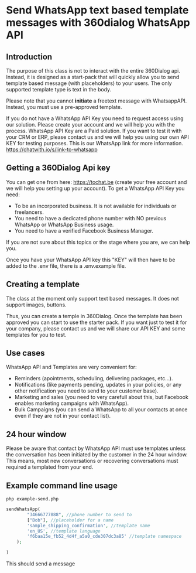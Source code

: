 # Send WhatsApp text based template messages with 360dialog WhatsApp API

## Introduction

The purpose of this class is not to interact with the entire 360Dialog api. Instead, it is designed as a start-pack that
will quickly allow you to send template based message (with placeholders) to your users. The only supported template type is text in the body.

Please note that you cannot **initiate** a freetext message with WhatsappAPI. Instead, you must use a pre-approved
template.

If you do not have a WhatsApp API Key you need to request access using our solution. Please create your account and we will help you with the process. WhatsApp API Key are a Paid solution. If you want to test it with your CRM or ERP, please contact us and we will help you using our own API KEY for testing purposes. This is our WhatsApp link for more information. 
https://chatwith.io/s/link-to-whatsapp


## Getting a 360Dialog Api key

You can get one from here:
https://tochat.be (create your free account and we will help you setting up your account).
To get a WhatsApp API Key you need:
- To be an incorporated business. It is not available for individuals or freelancers.
- You need to have a dedicated phone number with NO previous WhatsApp or WhatsApp Business usage.
- You need to have a verified Facebook Business Manager.

If you are not sure about this topics or the stage where you are, we can help you. 

Once you have your WhatsApp API key this "KEY" will then have to be added to the .env file, there is a .env.example file.


## Creating a template

The class at the moment only support text based messages. It does not support images, buttons.

Thus, you can create a temple in 360Dialog. Once the template has been approved you can start to use the starter pack.
If you want just to test it for your company, please contact us and we will share our API KEY and some templates for you to test.


## Use cases

WhatsApp API and Templates are very convenient for:
- Reminders (apointments, scheduling, delivering packages, etc...).
- Notifications (like payments pending, updates in your policies, or any other notification you need to send to your customer base).
- Marketing and sales (you need to very carefull about this, but Facebook enables marketing campaigns with WhatsApp).
- Bulk Campaigns (you can send a WhatsApp to all your contacts at once even if they are not in your contact list).


## 24 hour window 

Please be aware that contact by WhatsApp API must use templates unless the conversation has been initiated by the customer in the 24 hour window. This means, most new conversations or recovering conversations must required a templated from your end.


## Example command line usage

```
php example-send.php
```

```php
sendWhatsApp(
        "34666777888", //phone number to send to
        ["Bob"], //placeholder for a name
        'sample_shipping_confirmation', //template name
        'en_US', //template language
        'f6baa15e_fb52_4d4f_a5a0_cde307dc3a85' //template namespace
    );

)
```
This should send a message 








